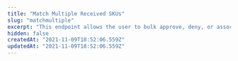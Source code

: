 ```yaml
---
title: "Match Multiple Received SKUs"
slug: "matchmultiple"
excerpt: "This endpoint allows the user to bulk approve, deny, or associate received SKUs. In a single request, you can match up to 25 received SKUs from your sellers.\n\nThrough the `actionName` attribute you can select the operation you want to apply to the received SKU. \n\nActions include: \n\n1. `newproduct`: match the SKU as a new product. \n\n2. `skuassociation`: associate the received SKU to an existing SKU. \n\n3. `productassociation`: associate the received SKU to an existing product. \n\n4. `deny`: deny the received SKU."
hidden: false
createdAt: "2021-11-09T18:52:06.559Z"
updatedAt: "2021-11-09T18:52:06.559Z"
---
```

